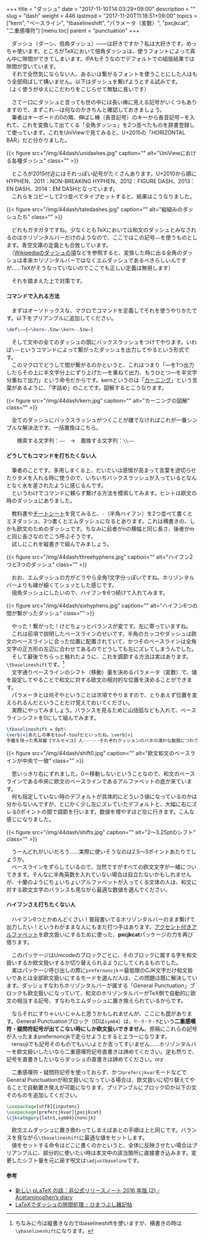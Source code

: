 +++
title = "ダッシュ"
date = "2017-11-10T14:03:29+09:00"
description = ""
slug = "dash"
weight = 446
lastmod = "2017-11-20T11:18:51+09:00"
topics = ["kern", "ベースライン", "tbaselineshift", "パラメータ（変数）", "pxcjkcat", "二重感嘆符"]
[menu.toc]
    parent = "punctuation"
+++

&#x3000;ダッシュ（ダーシ、倍角ダッシュ）――は好きですか？私は大好きです。めっちゃ使います。ところがTeXにおいて倍角ダッシュは、使うフォントによって真ん中に隙間ができてしまいます。IPAもそうなのでデフォルトでの組版結果では隙間が空いています。  
　それで全然気にならない人、あるいは繋がるフォントを使うことにした人はもう全部飛ばして構いません。以下はダッシュを繋げようとする試みです。  
（よく使うがゆえにこだわりをこじらせて無駄に長いです）

　さて一口にダッシュと言っても世の中には長い棒に見える記号がいくつもありますので、まずこれ`――`は何なのかきちんと確認しておきましょう。  
　筆者はキーボードの0の隣、伸ばし棒（長音記号）のキーから長音記号`ー`を入れて、これを変換して出てくる「全角ダッシュ」を2つ並べたものを辞書登録して使っています。これをUniViewで見てみると、U+2015の「HORIZONTAL BAR」だと分かりました。  

{{< figure src="/img/44dash/unidashes.jpg" caption="" alt="UniViewにおける各種ダッシュ" class="" >}}

　ところが2015付近にはそれっぽい記号がたくさんあります。U+2010から順にHYPHEN、2011：NON-BREAKING HYPHEN、2012：FIGURE DASH、2013：EN DASH、2014：EM DASHとなっています。  
　これらをコピーして2つ並べてタイプセットすると、結果はこうなりました。

{{< figure src="/img/44dash/tatedashes.jpg" caption="" alt="縦組みのダッシュたち" class="" >}}

　どれもガタガタですね。少なくともTeXにおいては和文のダッシュとみなされるのはホリゾンタルバーだけのようなので、ここではこの記号`――`を使うものとします。青空文庫の定義とも合致しています。  
　（[Wikipediaのダッシュの項](https://ja.wikipedia.org/wiki/%E3%83%80%E3%83%83%E3%82%B7%E3%83%A5_(%E8%A8%98%E5%8F%B7))などを参照すると、変換した時に出る全角のダッシュは本来ホリゾンタルバーではなくエムダッシュであるべきらしいんですが……TeXがそうなっていないのでここでも正しい定義は無視します）

　それを踏まえた上で対策です。

#### コマンドで入れる方法
　まずはオーソドックスな、マクロでコマンドを定義してそれを使うやりかたです。以下をプリアンブルに追加してください。

```LaTeX
\def\――{―\kern-.5zw―\kern-.5zw―}
```

　そして文中の全てのダッシュの頭にバックスラッシュをつけてやります。いわば`\――`というコマンドによって繋がったダッシュを出力してやるという形式です。  
　このマクロでどうして間が繋がるのかというと、これはつまり「―を1つ出力したらその上に半文字分上にずり上げた―を重ねて出力、もうひとつ―を半文字分重ねて出力」という命令だからです。kernというのは「[カーニング](https://ja.wikipedia.org/wiki/%E3%82%AB%E3%83%BC%E3%83%8B%E3%83%B3%E3%82%B0)」という言葉があるように、「字詰め」のことです。図解するとこうなります。

{{< figure src="/img/44dash/kern.jpg" caption="" alt="カーニングの図解" class="" >}}

　全てのダッシュにバックスラッシュがつくことが嫌でなければこれが一番シンプルな解決法です。一括置換はこちら。

　　検索する文字列：`――`　→　置換する文字列：`\\――`

#### どうしてもコマンドを打ちたくない人

　筆者のことです。多用しまくる上、だいたいは感情が高まって言葉を途切らせたりタメを入れる時に使うので、いちいちバックスラッシュが入っているとなんとなく水を差されたように感じるんです。  
　というわけでコマンドに頼らず繋げる方法を模索してみます。ヒントは欧文の時のダッシュにありました。

　教科書や[チートシート](https://wtsnjp.com/pdf/platexsheet.pdf)を見てみると、`-`（半角ハイフン）を2つ並べて書くとエヌダッシュ、3つ書くとエムダッシュになるとあります。これは横書きの、しかも欧文のためのダッシュです。ちなみに前者がnの横幅と同じ長さ、後者がmと同じ長さなのでこう呼ぶそうです。  
　試しにこれを縦書きで組んでみましょう。

{{< figure src="/img/44dash/threehyphens.jpg" caption="" alt="ハイフン2つと3つのダッシュ" class="" >}}

　おお、エムダッシュの方がどうやら全角1文字分っぽいですね。ホリゾンタルバーよりも線が細くてシュッとした感じです。  
　倍角ダッシュにしたいので、ハイフンを6つ続けて入れてみます。

{{< figure src="/img/44dash/sixhyphens.jpg" caption="" alt="ハイフン6つの間が繋がったダッシュ" class="" >}}

　やった！繋がった！けどちょっとバランスが変です。左に寄っていますね。  
　これは前項で説明したベースラインのせいです。半角のカッコやダッシュは欧文のベースラインに合った位置に配置されていて、かつそのベースラインは全角文字の正方形の左辺に合わせてあるのでどうしても左にズレてしまうんでした。  
　そして最後でちらっと触れたように、これを調節する方法は実はあります。`\tbaselineshift`です。[^1]  
　文字通りベースラインのシフト（移動）量を決めるパラメータ（変数）で、値を設定してやることで和文に対する欧文の相対的な位置を決めることができます。  
　パラメータとは何ぞやということは次項でやりますので、とりあえず位置を変えられるんだということだけ覚えておいてください。  
　実際にやってみましょう。バランスを見るために山括弧なども入れて、ベースラインシフトを0にして組んでみます。

```LaTeX
\tbaselineshift = 0pt%
\verb|<|あたしの車をtouf-toufだといったね。\verb|>|
手籠を持った馬耳塞《マルセイユ》人------それぞれクッションのバネの滑かな動揺につれて、
```

{{< figure src="/img/44dash/shift0.jpg" caption="" alt="欧文和文のベースラインが中央で一致" class="" >}}

　思いっきり右にずれました。0＝移動しないということなので、和文のベースラインである中央に欧文のベースラインであるアルファベットの底が来ています。  
　何も指定していない時のデフォルトが具体的にどういう値になっているのかは分からないんですが、とにかく少し左にズレていたデフォルトと、大幅に右にズレる0ポイントの間で調節を行います。数値を増やすほど左に行きます。こんな感じになりました。

{{< figure src="/img/44dash/shifts.jpg" caption="" alt="2～3.25ptのシフト" class="" >}}

　うーんどれがいいだろう……実際に使いそうなのは2.5～3ポイントあたりでしょうか。  
　ベースラインをずらしているので、当然ですがすべての欧文文字が一緒についてきます。そんなに半角英数を入れていない場合は目立たないかもしれませんが、十蘭のようにちょいちょいアルファベットが入ってくる文体の人は、和文に対する欧文文字のバランスも見ながら最適な数値を選んでください。

#### ハイフンさえ打ちたくない人
　ハイフン6つとかめんどくさい！普段書いてるホリゾンタルバーのまま繋げて出力したい！というわがままな人にもまだ打つ手はあります。[アクセント付きアルファベット](/tutorial/accent2)を欧文扱いにするために使った、**pxcjkcat**パッケージの力を再び借ります。

　このパッケージはUnicodeのブロックごとに、そのブロックに属する字を和文扱いするか欧文扱いするか切り替えられるようにしてくれるものでした。  
　実はパッケージ呼び出しの際に`prefernoncjk`＝最低限のCJK文字だけ和文扱いであとは全部欧文扱いにするモードを選んだ人は、この問題は既に解決しています。ダッシュすなわちホリゾンタルバーが属する「General Punctuation」ブロックも欧文扱いになっていて、和文のホリゾンタルバーがTeX側で自動的に欧文の相当する記号、すなわちエムダッシュに置き換えられているからです。

　ならそれにすりゃいいじゃんと思うかもしれませんが、ここにも罠があります。General Punctuationブロック（IDは`sym04`）は、`‼・⁉・⁈・⁇`という**二重感嘆符・疑問符記号が出てこない時にしか欧文扱いできません**。原稿にこれらの記号が入ったままprefernoncjkで走らせようとするとエラーになります。  
　rensujiでも記号そのものでもいいよとか言ってすいません……ホリゾンタルバーを欧文扱いしたいなら二重感嘆符記号直書きは諦めてください。逆も然りで、記号を直書きしたいならダッシュの直書きは諦めてください。orz

　二重感嘆符・疑問符記号を使っておらず、かつ`prefercjkvar`モードなどでGeneral Punctuationが和文扱いになっている場合は、欧文扱いに切り替えてやることで自動置き換えが可能になります。プリアンブルにブロックIDか以下の文そのものを追加してください。

```LaTeX
\usepackage[utf8]{inputenc}
\usepackage[prefercjkvar]{pxcjkcat}
\cjkcategory{latn1,sym04}{noncjk}
```

　欧文エムダッシュに置き換わってしまえばあとの手順は上と同じです。バランスを見ながら`\tbaselineshift`に最適な値をセットします。  
　値をセットする命令はどこに書くのかというと、全体に反映させたい場合はプリアンブルに、部分的に使いたい時は本文中の該当箇所に直接書き込みます。変更したシフト量を元に戻す呪文は`\adjustbaseline`です。

[^1]:ちなみに今は縦書きなのでtbaselineshiftを使いますが、横書きの時は`\ybaselineshift`になります。

#### 参考
- [新しい pLaTeX の話：非公式リリースノート 2016 年版 (2) - Acetaminophen’s diary](http://acetaminophen.hatenablog.com/entry/new-platex-20160507-02)
- [LaTeXでダッシュの隙間処理 :: ひまつぶし雑記帖](http://t2aki.doncha.net/?id=1271166065)